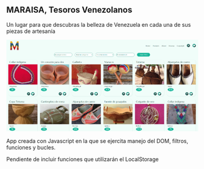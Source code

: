 ## MARAISA, Tesoros Venezolanos

Un lugar para que descubras la belleza de Venezuela en cada una de sus piezas de artesanía  

![Alt text](image.png)

App creada con Javascript en la que se ejercita manejo del DOM, filtros, funciones y bucles.

Pendiente de incluir funciones que utilizarán el LocalStorage